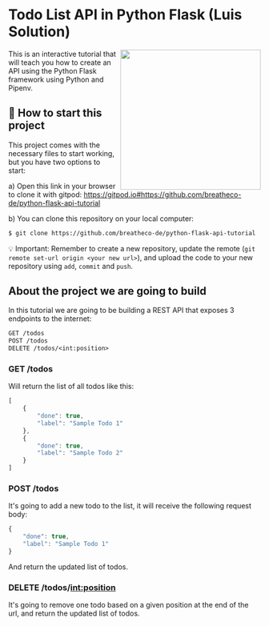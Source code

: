 # Todo List API in Python Flask (Luis Solution)

<a href="https://www.breatheco.de"><img height="280" align="right" src="https://raw.githubusercontent.com/breatheco-de/python-flask-api-tutorial/3ffb90ea974146f57a3bdfd59665b4c4d5d05197/.breathecode/assets/badge.svg"></a>

This is an interactive tutorial that will teach you how to create an API using the Python Flask framework using Python and Pipenv.

## 🌱  How to start this project

This project comes with the necessary files to start working, but you have two options to start:

a) Open this link in your browser to clone it with gitpod: https://gitpod.io#https://github.com/breatheco-de/python-flask-api-tutorial

b) You can clone this repository on your local computer:
```sh
$ git clone https://github.com/breatheco-de/python-flask-api-tutorial
```
💡 Important: Remember to create a new repository, update the remote (`git remote set-url origin <your new url>`), and upload the code to your new repository using `add`, `commit` and `push`.


## About the project we are going to build

In this tutorial we are going to be building a REST API that exposes 3 endpoints to the internet:

```txt
GET /todos
POST /todos
DELETE /todos/<int:position>
```

### GET /todos

Will return the list of all todos like this:

```javascript
[
    {
        "done": true,
        "label": "Sample Todo 1"
    },
    {
        "done": true,
        "label": "Sample Todo 2"
    }
]
```

### POST /todos

It's going to add a new todo to the list, it will receive the following request body:

```javascript
{
    "done": true,
    "label": "Sample Todo 1"
}
```

And return the updated list of todos.

### DELETE /todos/<int:position>

It's going to remove one todo based on a given position at the end of the url, and return the updated list of todos.

